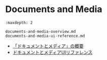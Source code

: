 # Documents and Media

```{toctree}
:maxdepth: 2

documents-and-media-overview.md
documents-and-media-ui-reference.md
```

- [「ドキュメントとメディア」の概要](./documents-and-media-overview.md)
- [ドキュメントとメディアUIリファレンス](./documents-and-media-ui-reference.md)
